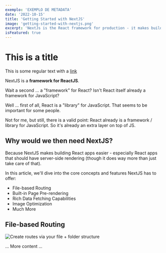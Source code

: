 ```yaml
---
exemplo: 'EXEMPLO DE METADATA'
date: '2022-10-15'
title: 'Getting Started with NextJS'
image: 'getting-started-with-nextjs.png'
excerpt: 'NextJs is the React framework for production - it makes building fullstsack React apps and sites a breze and ships with built-in SSR...'
isFeatured: true
---
```

# This is a title

This is some regular text with a [link](https://google.com)

NextJS is a **framework for ReactJS**.

Wait a second ... a "framework" for React? Isn't React itself already a framework for JavaScript?

Well ... first of all, React is a "library" for JavaScript. That seems to be important for some people.

Not for me, but still, there is a valid point: React already is a framework / library for JavaScript. So it's already an extra layer on top of JS.

## Why would we then need NextJS?

Because NextJS makes building React apps easier - especially React apps that should have server-side rendering (though it does way more than just take care of that).

In this article, we'll dive into the core concepts and features NextJS has to offer:

- File-based Routing
- Built-in Page Pre-rendering
- Rich Data Fetching Capabilities
- Image Optimization
- Much More

## File-based Routing

![Create routes via your file + folder structure](nextjs-file-based-routing.png)

... More content ...
